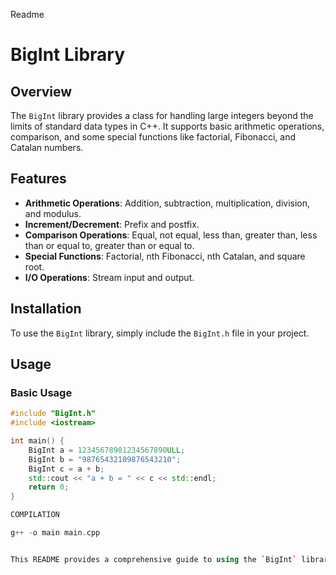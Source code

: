 Readme
# BigInt Library

## Overview

The `BigInt` library provides a class for handling large integers beyond the limits of standard data types in C++. It supports basic arithmetic operations, comparison, and some special functions like factorial, Fibonacci, and Catalan numbers.

## Features

- **Arithmetic Operations**: Addition, subtraction, multiplication, division, and modulus.
- **Increment/Decrement**: Prefix and postfix.
- **Comparison Operations**: Equal, not equal, less than, greater than, less than or equal to, greater than or equal to.
- **Special Functions**: Factorial, nth Fibonacci, nth Catalan, and square root.
- **I/O Operations**: Stream input and output.

## Installation

To use the `BigInt` library, simply include the `BigInt.h` file in your project.

## Usage

### Basic Usage

```cpp
#include "BigInt.h"
#include <iostream>

int main() {
    BigInt a = 12345678901234567890ULL;
    BigInt b = "98765432109876543210";
    BigInt c = a + b;
    std::cout << "a + b = " << c << std::endl;
    return 0;
}

COMPILATION 

g++ -o main main.cpp


This README provides a comprehensive guide to using the `BigInt` library, covering installation, usage, and examples of operations. Adjust it based on your specific project details and preferences.

